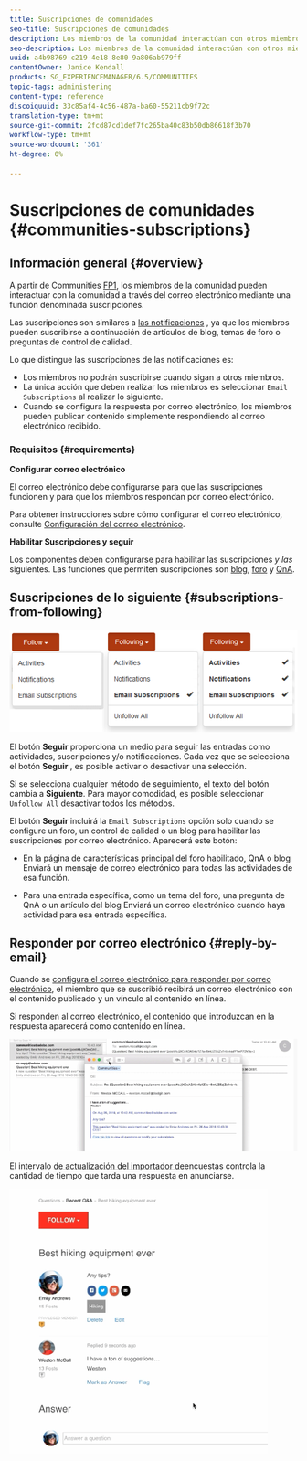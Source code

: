 ```yaml
---
title: Suscripciones de comunidades
seo-title: Suscripciones de comunidades
description: Los miembros de la comunidad interactúan con otros miembros a través del correo electrónico
seo-description: Los miembros de la comunidad interactúan con otros miembros a través del correo electrónico
uuid: a4b98769-c219-4e18-8e80-9a806ab979ff
contentOwner: Janice Kendall
products: SG_EXPERIENCEMANAGER/6.5/COMMUNITIES
topic-tags: administering
content-type: reference
discoiquuid: 33c85af4-4c56-487a-ba60-55211cb9f72c
translation-type: tm+mt
source-git-commit: 2fcd87cd1def7fc265ba40c83b50db86618f3b70
workflow-type: tm+mt
source-wordcount: '361'
ht-degree: 0%

---
```



# Suscripciones de comunidades {#communities-subscriptions}

## Información general {#overview}

A partir de Communities [FP1](deploy-communities.md#latestfeaturepack), los miembros de la comunidad pueden interactuar con la comunidad a través del correo electrónico mediante una función denominada suscripciones.

Las suscripciones son similares a [las notificaciones](notifications.md) , ya que los miembros pueden suscribirse a continuación de artículos de blog, temas de foro o preguntas de control de calidad.

Lo que distingue las suscripciones de las notificaciones es:

* Los miembros no podrán suscribirse cuando sigan a otros miembros.
* La única acción que deben realizar los miembros es seleccionar `Email Subscriptions` al realizar lo siguiente.
* Cuando se configura la respuesta por correo electrónico, los miembros pueden publicar contenido simplemente respondiendo al correo electrónico recibido.

### Requisitos {#requirements}

**Configurar correo electrónico**

El correo electrónico debe configurarse para que las suscripciones funcionen y para que los miembros respondan por correo electrónico.

Para obtener instrucciones sobre cómo configurar el correo electrónico, consulte [Configuración del correo electrónico](email.md).

**Habilitar Suscripciones y seguir**

Los componentes deben configurarse para habilitar las suscripciones *y las* siguientes. Las funciones que permiten suscripciones son [blog](blog-feature.md), [foro](forum.md) y [QnA](working-with-qna.md).

## Suscripciones de lo siguiente {#subscriptions-from-following}

![suscripción-siguiente](assets/subscription-following.png)

El botón **Seguir** proporciona un medio para seguir las entradas como actividades, suscripciones y/o notificaciones. Cada vez que se selecciona el botón **Seguir** , es posible activar o desactivar una selección.

Si se selecciona cualquier método de seguimiento, el texto del botón cambia a **Siguiente**. Para mayor comodidad, es posible seleccionar `Unfollow All` desactivar todos los métodos.

El botón **Seguir** incluirá la `Email Subscriptions` opción solo cuando se configure un foro, un control de calidad o un blog para habilitar las suscripciones por correo electrónico. Aparecerá este botón:

* En la página de características principal del foro habilitado, QnA o blog Enviará un mensaje de correo electrónico para todas las actividades de esa función.

* Para una entrada específica, como un tema del foro, una pregunta de QnA o un artículo del blog Enviará un correo electrónico cuando haya actividad para esa entrada específica.

## Responder por correo electrónico {#reply-by-email}

Cuando se [configura el correo electrónico para responder por correo electrónico](email.md#configure-polling-importer), el miembro que se suscribió recibirá un correo electrónico con el contenido publicado y un vínculo al contenido en línea.

Si responden al correo electrónico, el contenido que introduzcan en la respuesta aparecerá como contenido en línea.

![email-response](assets/email-reply.png)

El intervalo [de actualización del importador de](email.md#configure-polling-importer)encuestas controla la cantidad de tiempo que tarda una respuesta en anunciarse.

![QA](assets/qa.png)

